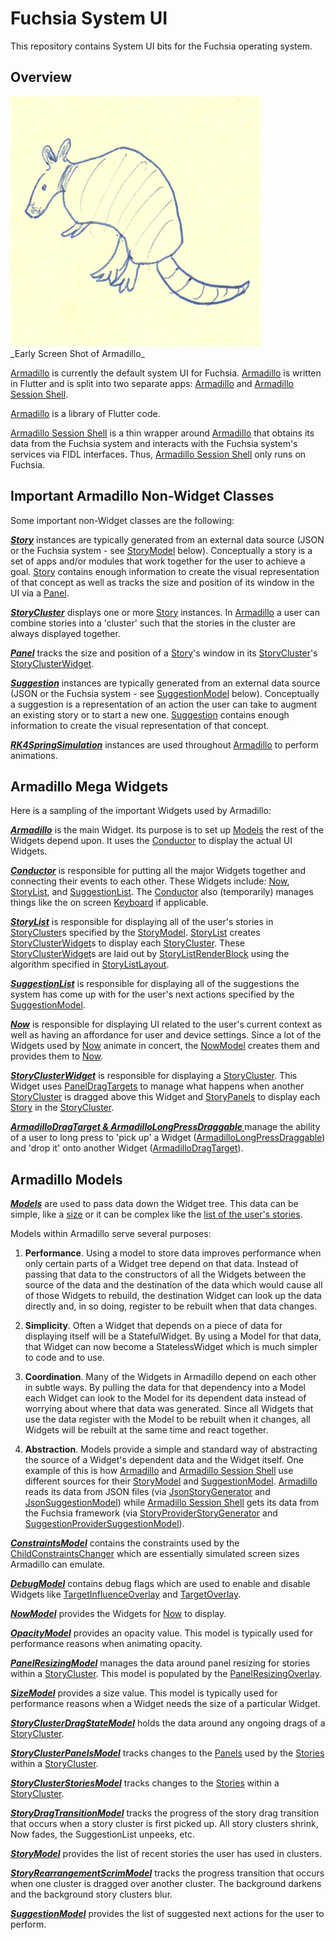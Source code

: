 # Fuchsia System UI

This repository contains System UI bits for the Fuchsia operating system.

## Overview

<p>
  <img
    src="Armadillo.png"
    alt="Early Screen Shot of Armadillo" style="width: 400px;"
    />
  <br/>
  _Early Screen Shot of Armadillo_
</p>

[Armadillo](armadillo)  is currently the default system UI for Fuchsia.
[Armadillo](armadillo)  is written in Flutter and is split into two separate
apps: [Armadillo](armadillo) and [Armadillo Session Shell](armadillo_session_shell).

[Armadillo](armadillo) is a library of Flutter code.

[Armadillo Session Shell](armadillo_session_shell) is a thin wrapper around
[Armadillo](armadillo) that obtains its data from the Fuchsia system and
interacts with the Fuchsia system's services via FIDL interfaces.  Thus,
[Armadillo Session Shell](armadillo_session_shell) only runs on Fuchsia.

## Important Armadillo Non-Widget Classes

Some important non-Widget classes are the following:

**_[Story](armadillo/lib/story.dart)_** instances are typically generated from
an external data source (JSON or the Fuchsia system - see
[StoryModel](armadillo/lib/story_model.dart) below). Conceptually a story is a
set of apps and/or modules that work together for the user to achieve a goal.
[Story](armadillo/lib/story.dart) contains enough information to create the
visual representation of that concept as well as tracks the size and position of
its window in the UI via a [Panel](armadillo/lib/panel.dart).

**_[StoryCluster](armadillo/lib/story_cluster.dart)_** displays one or more
[Story](armadillo/lib/story.dart) instances.  In [Armadillo](armadillo) a user
can combine stories into a 'cluster' such that the stories in the cluster are
always displayed together.

**_[Panel](armadillo/lib/panel.dart)_** tracks the size and position of a
[Story](armadillo/lib/story.dart)'s window in its
[StoryCluster](armadillo/lib/story_cluster.dart)'s
[StoryClusterWidget](armadillo/lib/story_cluster_widget.dart).

**_[Suggestion](armadillo/lib/suggestion.dart)_** instances are typically
generated from an external data source (JSON or the Fuchsia system - see
[SuggestionModel](armadillo/lib/suggestion_model.dart) below).
Conceptually a suggestion is a representation of an action the user can take to
augment an existing story or to start a new one.
[Suggestion](armadillo/lib/suggestion.dart) contains enough information to
create the visual representation of that concept.

**_[RK4SpringSimulation](widgets/lib/rk4_spring_simulation.dart)_** instances
are used throughout [Armadillo](armadillo) to perform animations.


## Armadillo Mega Widgets

Here is a sampling of the important Widgets used by Armadillo:

**_[Armadillo](armadillo/lib/armadillo.dart)_** is the main Widget.  Its purpose
is to set up [Models](#models) the rest of the Widgets
depend upon. It uses the [Conductor](armadillo/lib/conductor.dart) to display
the actual UI Widgets.

**_[Conductor](armadillo/lib/conductor.dart)_** is responsible for putting all
the major Widgets together and connecting their events to each other.  These
Widgets include: [Now](armadillo/lib/now.dart),
[StoryList](armadillo/lib/story_list.dart), and
[SuggestionList](armadillo/lib/suggestion_list.dart).  The
[Conductor](armadillo/lib/conductor.dart) also (temporarily) manages things like
the on screen [Keyboard](keyboard/lib/keyboard.dart) if applicable.

**_[StoryList](armadillo/lib/story_list.dart)_** is responsible for displaying
all of the user's stories in [StoryCluster](armadillo/lib/story_cluster.dart)s
specified by the [StoryModel](armadillo/lib/story_model.dart).
[StoryList](armadillo/lib/story_list.dart) creates
[StoryClusterWidget](armadillo/lib/story_cluster_widget.dart)s to display each
[StoryCluster](armadillo/lib/story_cluster.dart).  These
[StoryClusterWidget](armadillo/lib/story_cluster_widget.dart)s are laid out by
[StoryListRenderBlock](armadillo/lib/story_list_render_block.dart) using the
algorithm specified in [StoryListLayout](armadillo/lib/story_list_layout.dart).

**_[SuggestionList](armadillo/lib/suggestion_list.dart)_** is responsible for
displaying all of the suggestions the system has come up with for the user's
next actions specified by the
[SuggestionModel](armadillo/lib/suggestion_model.dart).

**_[Now](armadillo/lib/now.dart)_** is responsible for displaying UI related to
the user's current context as well as having an affordance for user and device
settings.
Since a lot of the Widgets used by [Now](armadillo/lib/now.dart) animate in
concert, the [NowModel](armadillo/lib/now_model.dart) creates them and provides
them to [Now](armadillo/lib/now.dart).

**_[StoryClusterWidget](armadillo/lib/story_cluster_widget.dart)_** is
responsible for displaying a [StoryCluster](armadillo/lib/story_cluster.dart).
This Widget uses [PanelDragTargets](armadillo/lib/panel_drag_targets.dart) to
manage what happens when another
[StoryCluster](armadillo/lib/story_cluster.dart) is dragged above this Widget
and [StoryPanels](armadillo/lib/story_panels.dart) to display each
[Story](armadillo/lib/story.dart) in the
[StoryCluster](armadillo/lib/story_cluster.dart).

 **_[ArmadilloDragTarget & ArmadilloLongPressDraggable
](armadillo/lib/armadillo_drag_target.dart)_**
 manage the ability of a user to long press to 'pick up' a Widget
 ([ArmadilloLongPressDraggable](armadillo/lib/armadillo_drag_target.dart)) and
 'drop it' onto another Widget
 ([ArmadilloDragTarget](armadillo/lib/armadillo_drag_target.dart)).

## Armadillo Models <a name="models"></a>

**_[Models](armadillo/lib/model.dart)_** are used to pass data down the Widget
tree.  This data can be simple, like a [size](armadillo/lib/size_model.dart) or
it can be complex like the
[list of the user's stories](armadillo/lib/story_model.dart).

Models within Armadillo serve several purposes:
1. **Performance**.  Using a model to store data improves performance when only
certain parts of a Widget tree depend on that data.  Instead of passing that
data to the constructors of all the Widgets between the source of the data and
the destination of the data which would cause all of those Widgets to rebuild,
the destination Widget can look up the data directly and, in so doing, register
to be rebuilt when that data changes.

1. **Simplicity**.  Often a Widget that depends on a piece of data for
displaying itself will be a StatefulWidget.  By using a Model for that data,
that Widget can now become a StatelessWidget which is much simpler to code and
to use.

1. **Coordination**.  Many of the Widgets in Armadillo depend on each other in
subtle ways.  By pulling the data for that dependency into a Model each Widget
can look to the Model for its dependent data instead of worrying about where
that data was generated.   Since all Widgets that use the data register with the
Model to be rebuilt when it changes, all Widgets will be rebuilt at the same
time and react together.

1. **Abstraction**. Models provide a simple and standard way of abstracting the
source of a Widget's dependent data and the Widget itself.  One example of this
is how [Armadillo](armadillo) and [Armadillo Session Shell](armadillo_session_shell)
use different sources for their [StoryModel](armadillo/lib/story_model.dart) and
[SuggestionModel](armadillo/lib/suggestion_model.dart).
[Armadillo](armadillo) reads its data from JSON files (via
[JsonStoryGenerator](armadillo/lib/json_story_generator.dart) and
[JsonSuggestionModel](armadillo/lib/json_suggestion_model.dart)) while
[Armadillo Session Shell](armadillo_session_shell) gets its data from the Fuchsia
framework (via
[StoryProviderStoryGenerator](
armadillo_session_shell/lib/story_provider_story_generator.dart) and
[SuggestionProviderSuggestionModel](
  armadillo/lib/suggestion_provider_suggestion_model.dart)).

**_[ConstraintsModel](armadillo/lib/constraints_model.dart)_** contains the
constraints used by the
[ChildConstraintsChanger](armadillo/lib/child_constraints_changer.dart) which
are essentially simulated screen sizes Armadillo can emulate.

**_[DebugModel](armadillo/lib/debug_model.dart)_** contains debug flags which
are used to enable and disable Widgets like
[TargetInfluenceOverlay](armadillo/lib/target_influence_overlay.dart) and
[TargetOverlay](armadillo/lib/target_overlay.dart).

**_[NowModel](armadillo/lib/now_model.dart)_** provides the Widgets for
[Now](armadillo/lib/now.dart) to display.

**_[OpacityModel](armadillo/lib/opacity_model.dart)_** provides an opacity
value.  This model is typically used for performance reasons when animating
opacity.

**_[PanelResizingModel](armadillo/lib/panel_resizing_model.dart)_** manages the
data around panel resizing for stories within a
[StoryCluster](armadillo/lib/story_cluster.dart).  This model is populated by
the [PanelResizingOverlay](armadillo/lib/panel_resizing_overlay.dart).

**_[SizeModel](armadillo/lib/size_model.dart)_** provides a size value.  This
model is typically used for performance reasons when a Widget needs the size of
a particular Widget.

**_[StoryClusterDragStateModel](
armadillo/lib/story_cluster_drag_state_model.dart)_** holds the data around any
ongoing drags of a [StoryCluster](armadillo/lib/story_cluster.dart).

**_[StoryClusterPanelsModel](armadillo/lib/story_cluster_panels_model.dart)_**
tracks changes to the [Panels](armadillo/lib/panel.dart) used by the
[Stories](armadillo/lib/story.dart) within a
[StoryCluster](armadillo/lib/story_cluster.dart).

**_[StoryClusterStoriesModel](
armadillo/lib/story_cluster_stories_model.dart)_** tracks changes to the
[Stories](armadillo/lib/story.dart) within a
[StoryCluster](armadillo/lib/story_cluster.dart).

**_[StoryDragTransitionModel](
armadillo/lib/story_drag_transition_model.dart)_** tracks the progress of the
story drag transition that occurs when a story cluster is first picked up.  All
story clusters shrink, Now fades, the SuggestionList unpeeks, etc.

**_[StoryModel](armadillo/lib/story_model.dart)_** provides the list of recent
stories the user has used in clusters.

**_[StoryRearrangementScrimModel](
armadillo/lib/story_rearrangement_scrim_model.dart)_** tracks the progress
transition that occurs when one cluster is dragged over another cluster.  The
background darkens and the background story clusters blur.

**_[SuggestionModel](armadillo/lib/suggestion_model.dart)_** provides the list
of suggested next actions for the user to perform.

